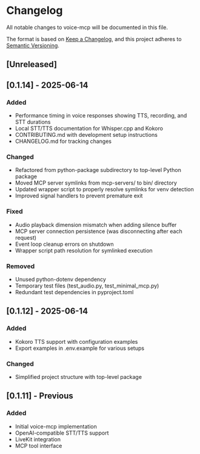 # Changelog

All notable changes to voice-mcp will be documented in this file.

The format is based on [Keep a Changelog](https://keepachangelog.com/en/1.0.0/),
and this project adheres to [Semantic Versioning](https://semver.org/spec/v2.0.0.html).

## [Unreleased]

## [0.1.14] - 2025-06-14

### Added
- Performance timing in voice responses showing TTS, recording, and STT durations
- Local STT/TTS documentation for Whisper.cpp and Kokoro
- CONTRIBUTING.md with development setup instructions
- CHANGELOG.md for tracking changes

### Changed
- Refactored from python-package subdirectory to top-level Python package
- Moved MCP server symlinks from mcp-servers/ to bin/ directory
- Updated wrapper script to properly resolve symlinks for venv detection
- Improved signal handlers to prevent premature exit

### Fixed
- Audio playback dimension mismatch when adding silence buffer
- MCP server connection persistence (was disconnecting after each request)
- Event loop cleanup errors on shutdown
- Wrapper script path resolution for symlinked execution

### Removed
- Unused python-dotenv dependency
- Temporary test files (test_audio.py, test_minimal_mcp.py)
- Redundant test dependencies in pyproject.toml

## [0.1.12] - 2025-06-14

### Added
- Kokoro TTS support with configuration examples
- Export examples in .env.example for various setups

### Changed
- Simplified project structure with top-level package

## [0.1.11] - Previous

### Added
- Initial voice-mcp implementation
- OpenAI-compatible STT/TTS support
- LiveKit integration
- MCP tool interface